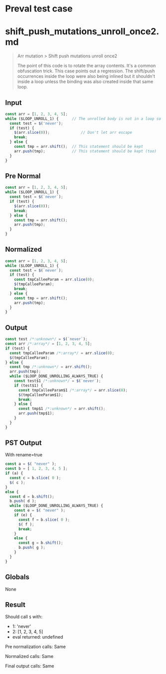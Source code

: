 # Preval test case

# shift_push_mutations_unroll_once2.md

> Arr mutation > Shift push mutations unroll once2
>
> The point of this code is to rotate the array contents. It's a common obfuscation trick.
> This case points out a regression.
> The shift/push occurrences inside the loop were also being inlined but it shouldn't inside
> a loop unless the binding was also created inside that same loop.

## Input

`````js filename=intro
const arr = [1, 2, 3, 4, 5];
while ($LOOP_UNROLL_1) {      // The unrolled body is not in a loop so it can inline there (that's how we unroll this hack anyways)
  const test = $('never');
  if (test) {
    $(arr.slice(0));              // Don't let arr escape
    break;
  } else {
    const tmp = arr.shift();  // This statement should be kept
    arr.push(tmp);            // This statement should be kept (too)
  }
}
`````

## Pre Normal


`````js filename=intro
const arr = [1, 2, 3, 4, 5];
while ($LOOP_UNROLL_1) {
  const test = $(`never`);
  if (test) {
    $(arr.slice(0));
    break;
  } else {
    const tmp = arr.shift();
    arr.push(tmp);
  }
}
`````

## Normalized


`````js filename=intro
const arr = [1, 2, 3, 4, 5];
while ($LOOP_UNROLL_1) {
  const test = $(`never`);
  if (test) {
    const tmpCalleeParam = arr.slice(0);
    $(tmpCalleeParam);
    break;
  } else {
    const tmp = arr.shift();
    arr.push(tmp);
  }
}
`````

## Output


`````js filename=intro
const test /*:unknown*/ = $(`never`);
const arr /*:array*/ = [1, 2, 3, 4, 5];
if (test) {
  const tmpCalleeParam /*:array*/ = arr.slice(0);
  $(tmpCalleeParam);
} else {
  const tmp /*:unknown*/ = arr.shift();
  arr.push(tmp);
  while ($LOOP_DONE_UNROLLING_ALWAYS_TRUE) {
    const test$1 /*:unknown*/ = $(`never`);
    if (test$1) {
      const tmpCalleeParam$1 /*:array*/ = arr.slice(0);
      $(tmpCalleeParam$1);
      break;
    } else {
      const tmp$1 /*:unknown*/ = arr.shift();
      arr.push(tmp$1);
    }
  }
}
`````

## PST Output

With rename=true

`````js filename=intro
const a = $( "never" );
const b = [ 1, 2, 3, 4, 5 ];
if (a) {
  const c = b.slice( 0 );
  $( c );
}
else {
  const d = b.shift();
  b.push( d );
  while ($LOOP_DONE_UNROLLING_ALWAYS_TRUE) {
    const e = $( "never" );
    if (e) {
      const f = b.slice( 0 );
      $( f );
      break;
    }
    else {
      const g = b.shift();
      b.push( g );
    }
  }
}
`````

## Globals

None

## Result

Should call `$` with:
 - 1: 'never'
 - 2: [1, 2, 3, 4, 5]
 - eval returned: undefined

Pre normalization calls: Same

Normalized calls: Same

Final output calls: Same
